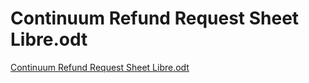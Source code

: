 # Continuum Refund Request Sheet Libre.odt

[Continuum Refund Request Sheet Libre.odt](Continuum%20Refund%20Request%20Sheet%20Libre%20odt%2031eee5be70104d5081e40368bed3196c/Continuum_Refund_Request_Sheet_Libre.odt)